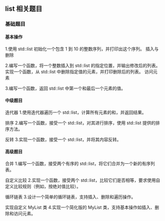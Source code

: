 ## list 相关题目

### 基础题目
#### 基本操作

1.使用 std::list 初始化一个包含 1 到 10 的整数序列，并打印出这个序列。
插入与删除

2.编写一个函数，将一个整数插入到 std::list 的指定位置，并输出修改后的列表。
实现一个函数，从 std::list 中删除指定值的元素，并打印删除后的列表。
访问元素

3.编写一个函数，返回 std::list 中第一个和最后一个元素的值。

#### 中级题目

迭代器
1.使用迭代器遍历一个 std::list，计算所有元素的和，并返回结果。

排序
2.编写一个函数，接受一个 std::list，对其进行排序，使用 std::list 提供的排序方法。

反转
3.实现一个函数，接受一个 std::list，并将其内容反转。

#### 高级题目
合并
1.编写一个函数，接受两个有序的 std::list，将它们合并为一个新的有序列表。

自定义比较
2.实现一个函数，接受两个 std::list，比较它们是否相等，要求使用自定义比较规则（例如，按绝对值比较）。

循环链表
3.设计一个简单的循环链表，支持插入、删除和遍历操作。

实现自定义 MyList 类
4.实现一个简化版的 MyList 类，支持基本操作如插入、删除和访问元素。
